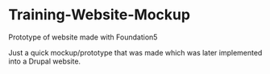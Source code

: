 # Training-Website-Mockup
Prototype of website made with Foundation5

Just a quick mockup/prototype that was made which was later implemented into a Drupal website.
